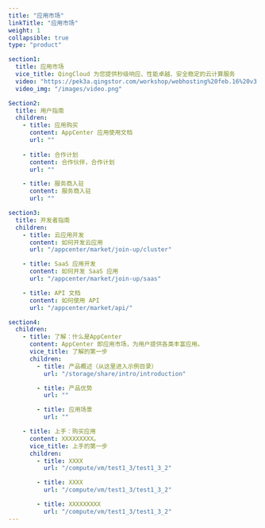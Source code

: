 ```yaml
---
title: "应用市场"
linkTitle: "应用市场"
weight: 1
collapsible: true
type: "product"

section1:
  title: 应用市场
  vice_title: QingCloud 为您提供秒级响应、性能卓越、安全稳定的云计算服务
  video: "https://pek3a.qingstor.com/workshop/webhosting%20feb.16%20v3.mp4"
  video_img: "/images/video.png"

Section2:
  title: 用户指南
  children:
    - title: 应用购买
      content: AppCenter 应用使用文档
      url: ""
    
    - title: 合作计划
      content: 合作伙伴，合作计划
      url: ""

    - title: 服务商入驻
      content: 服务商入驻
      url: ""

section3:
  title: 开发者指南
  children:
    - title: 云应用开发
      content: 如何开发云应用
      url: "/appcenter/market/join-up/cluster"

    - title: SaaS 应用开发
      content: 如何开发 SaaS 应用
      url: "/appcenter/market/join-up/saas"

    - title: API 文档
      content: 如何使用 API
      url: "/appcenter/market/api/"

section4:
  children:
    - title: 了解：什么是AppCenter
      content: AppCenter 即应用市场，为用户提供各类丰富应用。
      vice_title: 了解的第一步
      children:
        - title: 产品概述（从这里进入示例目录）
          url: "/storage/share/intro/introduction"

        - title: 产品优势
          url: ""

        - title: 应用场景
          url: ""

    - title: 上手：购买应用
      content: XXXXXXXXX。
      vice_title: 上手的第一步
      children: 
        - title: XXXX
          url: "/compute/vm/test1_3/test1_3_2"

        - title: XXXX
          url: "/compute/vm/test1_3/test1_3_2"

        - title: XXXXXXXXX
          url: "/compute/vm/test1_3/test1_3_2"
---
```



<!-- type: "product" 这个参数表明这是一个产品index页面 -->
<!-- section1 为产品index页面 主标题 副标题 video  video_img为视频图片  -->
<!-- section2 为产品index页面 第一个大块的用户文档配置  -->
<!-- section3 为产品index页面 第二个大块的开发者文档配置  -->
<!-- section4 为产品index页面 第三个大块的学习路径配置  -->